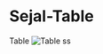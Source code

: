 # Sejal-Table
 Table
![Table ss](https://github.com/Sejalvala0126/Sejal-Table/assets/142477514/3de59fc1-5217-48ac-ac39-dd1a3b6504ce)
